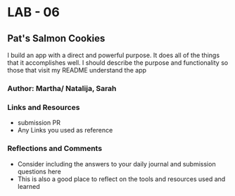 # LAB - 06


## Pat's Salmon Cookies

I build an app with a direct and powerful purpose. It does all of the things that it accomplishes well. I should describe the purpose and functionality so those that visit my README understand the app

### Author: Martha/ Natalija, Sarah



### Links and Resources
- submission PR
- Any Links you used as reference


### Reflections and Comments

- Consider including the answers to your daily journal and submission questions here
- This is also a good place to reflect on the tools and resources used and learned
